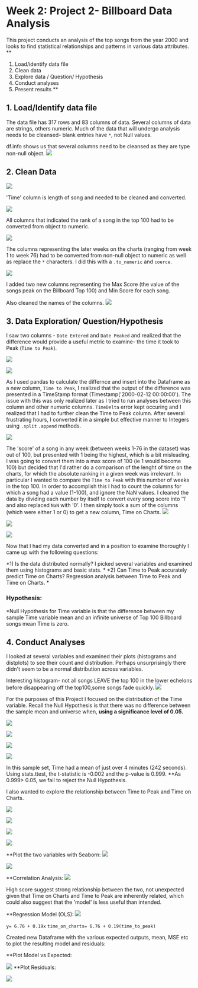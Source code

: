 # Week 2: Project 2- Billboard Data Analysis

This project conducts an analysis of the top songs from the year 2000 and looks to find statistical relationships and patterns in various data attributes.
**
1. Load/identify data file 
2. Clean data
3. Explore data / Question/ Hypothesis
4. Conduct analyses
5. Present results 
**

## 1. Load/Identify data file 

The data file has 317 rows and 83 columns of data.  Several columns of data are strings, others numeric.  Much of the data that will undergo analysis needs to be cleansed- blank entries have ```*```, not Null values. 

df.info shows us that several columns need to be cleansed as they are type non-null object. 
![](../images/billboard_1.png)

## 2. Clean Data

![](../images/billboard_2.png)


'Time' column is length of song and needed to be cleaned and converted. 

![](../images/billboard_5.png)

All columns that indicated the rank of a song in the top 100 had to be converted from object to numeric. 

![](../images/billboard_3.png)

The columns representing the later weeks on the charts (ranging from week 1 to week 76) had to be converted from non-null object to numeric as well as replace the ```*``` characters. I did this with a ```.to_numeric``` and ```coerce```. 

![](../images/billboard_6.png)


I added two new columns representing the Max Score (the value of the songs peak on the Billboard Top 100) and Min Score for each song.


Also cleaned the names of the columns.
![](../images/billboard_10.png)

## 3. Data Exploration/ Question/Hypothesis


I saw two columns - ```Date Entered``` and ```Date Peaked``` and realized that the difference would provide a useful metric to examine- the time it took to Peak (```Time to Peak```).  

![](../images/billboard_7.png)

![](../images/billboard_8.png)


As I used pandas to calculate the differnce and insert into the Dataframe as a new column, ```Time to Peak```, I realized that the output of the difference was presented in a TimeStamp format (Timestamp('2000-02-12 00:00:00').  The issue with this was only realized later as I tried to run analyses between this column and other numeric columns. ```TimeDelta``` error kept occuring and I realized that I had to further clean the Time to Peak column.  After several frustrating hours, I converted it in a simple but effective manner to Integers using ```.split``` ```.append``` methods. 

![](../images/billboard_9.png)


The 'score' of a song in any week (between weeks 1-76 in the dataset) was out of 100, but presented with 1 being the highest, which is a bit misleading. I was going to convert them into a max score of 100 (ie 1 would become 100) but decided that I'd rather do a comparison of the lenght of time on the charts, for which the absolute ranking in a given week was irrelevant.  In particular I wanted to compare the ```Time to Peak``` with this number of weeks in the top 100.  In order to accomplish this I had to count the columns for which a song had a value (1-100), and ignore the NaN values.  I cleaned the data by dividing each number by itself to convert every song score into '1' and also replaced ```NaN``` with '0'.  I then simply took a sum of the columns (which were either 1 or 0) to get a new column, Time on Charts. 
![](../images/billboard_13.png)

![](../images/billboard_15.png)

![](../images/billboard_16.png)


Now that I had my data converted and in a position to examine thoroughly I came up with the following questions:

*1) Is the data distributed normally?  I picked several variables and examined them using histograms and basic stats. *
*2) Can Time to Peak accurately predict Time on Charts?  Regression analysis between Time to Peak and Time on Charts. *

### **Hypothesis:**
*Null Hypothesis for Time variable is that the difference between my sample Time variable mean and an infinite universe of Top 100 Billboard songs mean Time is zero. 


## 4. Conduct Analyses

I looked at several variables and examined their plots (histograms and distplots) to see their count and distribution.  Perhaps unsurprisingly there didn't seem to be a normal distribution across variables. 

Interesting histogram- not all songs LEAVE the top 100 in the lower echelons before disappearing off the top100,some songs fade quickly.
![](../images/minrank.png)



For the purposes of this Project I focused on the distribution of the Time variable.  Recall the Null Hypothesis is that there was no difference between the sample mean and universe when, **using a significance level of 0.05.** 

![](../images/time_describe.png)

![](../images/time_hist.png)

![](../images/time_hist2.png)

![](../images/time_dist4.png)

In this sample set, Time had a mean of just over 4 minutes (242 seconds).  Using stats.ttest, the t-statistic is -0.002 and the p-value is 0.999. **As 0.999> 0.05, we fail to reject the Null Hypothesis.
  

I also wanted to explore the relationship between Time to Peak and Time on Charts.  

![](../images/time_peakhist.png)

![](../images/timepeak_dist.png)

![](../images/timecharthist.png)

![](../images/time_chartdist.png)

**Plot the two variables with Seaborn:
![](../images/peakvchart.png)

![](../images/timepeakvchart2.png)

**Correlation Analysis:
![](../images/time_corr.png)

High score suggest strong relationship between the two, not unexpected given that Time on Charts and Time to Peak are inherently related, which could also suggest that the 'model' is less useful than intended. 


**Regression Model (OLS):
![](../images/time_regress.png)

```y= 6.76 + 0.19x```
```time_on_charts= 6.76 + 0.19(time_to_peak)```

Created new Dataframe with the various expected outputs, mean, MSE etc to plot the resulting model and residuals:

**Plot Model vs Expected:

![](../images/model_true.png)
**Plot Residuals:

![](../images/resids_true.png)



